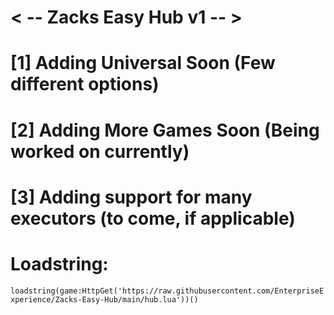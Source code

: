 # < -- Zacks Easy Hub v1 -- >
# [1] Adding Universal Soon (Few different options)
# [2] Adding More Games Soon (Being worked on currently)
# [3] Adding support for many executors (to come, if applicable)

# Loadstring: 
`loadstring(game:HttpGet('https://raw.githubusercontent.com/EnterpriseExperience/Zacks-Easy-Hub/main/hub.lua'))()`
